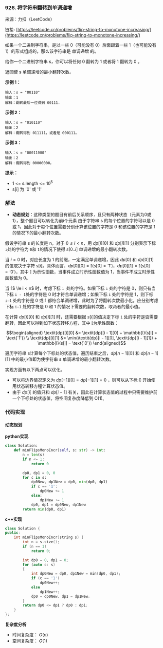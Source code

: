  ### 926. 将字符串翻转到单调递增

来源：力扣（LeetCode）

链接: [https://leetcode.cn/problems/flip-string-to-monotone-increasing/](https://leetcode.cn/problems/flip-string-to-monotone-increasing/)

如果一个二进制字符串，是以一些 0（可能没有 0）后面跟着一些 1（也可能没有 1）的形式组成的，那么该字符串是 单调递增 的。

给你一个二进制字符串 s，你可以将任何 0 翻转为 1 或者将 1 翻转为 0 。

返回使 s 单调递增的最小翻转次数。

 

**示例 1：**
```
输入：s = "00110"
输出：1
解释：翻转最后一位得到 00111.
```

**示例 2：**
```
输入：s = "010110"
输出：2
解释：翻转得到 011111，或者是 000111。
```

**示例 3：**
```
输入：s = "00011000"
输出：2
解释：翻转得到 00000000。
```

**提示：**
* 1 <= s.length <= $10^5$
* s[i] 为 '0' 或 '1'

 


### 解法
* **动态规划**：这种类型的题目有前后关系顺序，且只有两种状态（元素为0或1），整个题目可以转化为前i个元素
由于字符串 s 的每个位置的字符可以是 0 或 1，因此对于每个位置需要分别计算该位置的字符是 0 和该位置的字符是 1 的情况下的最小翻转次数。

假设字符串 s 的长度是 n，对于 $0 \le i < n$，用 $\textit{dp}[i][0]$  和 $\textit{dp}[i][1]$ 分别表示下标 `i`处的字符为 `0`和 `1`的情况下使得 $s[0 .. i]$ 单调递增的最小翻转次数。

当 $i = 0$ 时，对应长度为 1 的前缀，一定满足单调递增，因此 $\textit{dp}[0]$  和 $\textit{dp}[0][1]$ 的值取决于字符 $s[i]$。具体而言，$\textit{dp}[0][0] = \mathbb{I}(s[0] = \text{`1'})$，$\textit{dp}[0][1] = \mathbb{I}(s[0] = \text{`0'})$，其中 $\mathbb{I}$ 为示性函数，当事件成立时示性函数值为 1，当事件不成立时示性函数值为 0。

当 1$ \le i < n$ 时，考虑下标 `i `处的字符。如果下标 `i` 处的字符是 0，则只有当下标 `i - 1`处的字符是 0 时才符合单调递增；如果下标 `i` 处的字符是 1，则下标 `i−1` 处的字符是 0 或 1 都符合单调递增，此时为了将翻转次数最小化，应分别考虑下标 `i−1` 处的字符是 0 和 1 的情况下需要的翻转次数，取两者的最小值。

在计算 $\textit{dp}[i][0]$  和 $\textit{dp}[i][1]$ 时，还需要根据 $s[i]$的值决定下标 `i` 处的字符是否需要翻转，因此可以得到如下状态转移方程，其中 $\mathbb{I}$为示性函数：

$$\begin{aligned} \textit{dp}[i][0] &= \textit{dp}[i - 1][0] + \mathbb{I}(s[i] = \text{`1'}) \\ \textit{dp}[i][1] &= \min(\textit{dp}[i - 1][0], \textit{dp}[i - 1][1]) + \mathbb{I}(s[i] = \text{`0'}) \end{aligned}$$

 

遍历字符串 s计算每个下标处的状态值，遍历结束之后，$\textit{dp}[n - 1][0]$ 和 $\textit{dp}[n - 1][1]$ 中的最小值即为使字符串 s 单调递增的最小翻转次数。

实现方面有以下两点可以优化。
* 可以将边界情况定义为 $\textit{dp}[-1][0] = \textit{dp}[-1][1] = 0$ ，则可以从下标 0 开始使用状态转移方程计算状态值。
* 由于 $\textit{dp}[i]$  的值只和 $\textit{dp}[i - 1]$  有关，因此在计算状态值的过程中只需要维护前一个下标处的状态值，将空间复杂度降低到 O(1)。

 




### 代码实现
####  动态规划
**python实现**
```python
class Solution:
    def minFlipsMonoIncr(self, s: str) -> int:
        n = len(s)
        if n <= 1:
            return 0
        
        dp0, dp1 = 0, 0
        for c in s:
            dp0New, dp1New = dp0, min(dp0, dp1)
            if c == '1':
                dp0New += 1
            else:
                dp1New += 1
            dp0, dp1 = dp0New, dp1New
        return min(dp0, dp1)
```


**c++实现**

```cpp
class Solution {
public:
    int minFlipsMonoIncr(string s) {
        int n = s.size();
        if (n == 1)
            return 0;
        
        int dp0 = 0, dp1 = 0;
        for (auto c: s)
        {
            int dp0New = dp0, dp1New = min(dp0, dp1);
            if (c == '1')
                dp0New++;
            else
                dp1New++;
            dp0 = dp0New, dp1 = dp1New;
        }
        return dp0 <= dp1 ? dp0 : dp1;
    }
};
```
**复杂度分析**

* 时间复杂度： $O(n)$    
* 空间复杂度： $O(1)$  